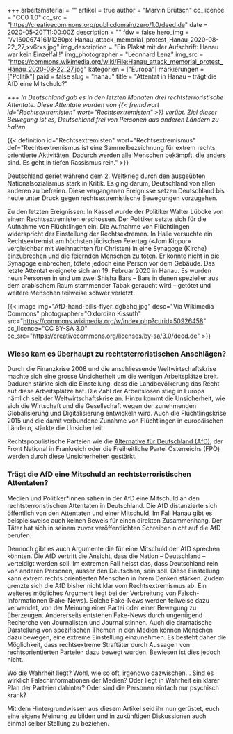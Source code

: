 +++
arbeitsmaterial = ""
artikel = true
author = "Marvin Brütsch"
cc_licence = "CC0 1.0"
cc_src = "https://creativecommons.org/publicdomain/zero/1.0/deed.de"
date = 2020-05-20T11:00:00Z
description = ""
fdw = false
hero_img = "/v1600674161/1280px-Hanau_attack_memorial_protest_Hanau_2020-08-22_27_xv6rxs.jpg"
img_description = "Ein Plakat mit der Aufschrift: Hanau war kein Einzelfall!"
img_photographer = "Leonhard Lenz"
img_src = "https://commons.wikimedia.org/wiki/File:Hanau_attack_memorial_protest_Hanau_2020-08-22_27.jpg"
kategorien = ["Europa"]
markierungen = ["Politik"]
paid = false
slug = "hanau"
title = "Attentat in Hanau – trägt die AfD eine Mitschuld?"

+++
_In Deutschland gab es in den letzten Monaten drei rechtsterroristische Attentate. Diese Attentate wurden von {{< fremdwort id="Rechtsextremisten" wort="Rechtsextremisten" >}}_ _verübt. Ziel dieser Bewegung ist es, Deutschland frei von Personen aus anderen Ländern zu halten._

{{< definition id="Rechtsextremisten" wort="Rechtsextremismus" def="Rechtsextremismus ist eine Sammelbezeichnung für extrem rechts orientierte Aktivitäten. Dadurch werden alle Menschen bekämpft, die anders sind. Es geht in tiefen Rassismus rein." >}}

Deutschland geriet während dem 2. Weltkrieg durch den ausgeübten Nationalsozialismus stark in Kritik. Es ging darum, Deutschland von allen anderen zu befreien. Diese vergangenen Ereignisse setzen Deutschland bis heute unter Druck gegen rechtsextremistische Bewegungen vorzugehen.

Zu den letzten Ereignissen: In Kassel wurde der Politiker Walter Lübcke von einem Rechtsextremisten erschossen. Der Politiker setzte sich für die Aufnahme von Flüchtlingen ein. Die Aufnahme von Flüchtlingen widerspricht der Einstellung der Rechtsextremen. In Halle versuchte ein Rechtsextremist am höchsten jüdischen Feiertag («Jom Kippur» vergleichbar mit Weihnachten für Christen) in eine Synagoge (Kirche) einzubrechen und die feiernden Menschen zu töten. Er konnte nicht in die Synagoge einbrechen, tötete jedoch eine Person vor dem Gebäude. Das letzte Attentat ereignete sich am 19. Februar 2020 in Hanau. Es wurden neun Personen in und um zwei Shisha Bars – Bars in denen spezieller aus dem arabischem Raum stammender Tabak geraucht wird – getötet und weitere Menschen teilweise schwer verletzt.

{{< image img="AfD-hand-bills-flyer_dgb5hq.jpg" desc="Via Wikimedia Commons" photographer="Oxfordian Kissuth" src="https://commons.wikimedia.org/w/index.php?curid=50926458" cc_licence="CC BY-SA 3.0" cc_src="https://creativecommons.org/licenses/by-sa/3.0/deed.de" >}}

### Wieso kam es überhaupt zu rechtsterroristischen Anschlägen?

Durch die Finanzkrise 2008 und die anschliessende Weltwirtschaftskrise machte sich eine grosse Unsicherheit um die wenigen Arbeitsplätze breit. Dadurch stärkte sich die Einstellung, dass die Landbevölkerung das Recht auf diese Arbeitsplätze hat. Die Zahl der Arbeitslosen stieg in Europa nämlich seit der Weltwirtschaftskrise an. Hinzu kommt die Unsicherheit, wie sich die Wirtschaft und die Gesellschaft wegen der zunehmenden Globalisierung und Digitalisierung entwickeln wird. Auch die Flüchtlingskrise 2015 und die damit verbundene Zunahme von Flüchtlingen in europäischen Ländern, stärkte die Unsicherheit.

Rechtspopulistische Parteien wie die [Alternative für Deutschland (AfD)](https://www.afd.de), der Front National in Frankreich oder die Freiheitliche Partei Österreichs (FPÖ) werden durch diese Unsicherheiten gestärkt.

### Trägt die AfD eine Mitschuld an rechtsterroristischen Attentaten?

Medien und Politiker*innen sahen in der AfD eine Mitschuld an den rechtsterroristischen Attentaten in Deutschland. Die AfD distanzierte sich öffentlich von den Attentaten und einer Mitschuld. Im Fall Hanau gibt es beispielsweise auch keinen Beweis für einen direkten Zusammenhang. Der Täter hat sich in seinem zuvor veröffentlichten Schreiben nicht auf die AfD berufen.

Dennoch gibt es auch Argumente die für eine Mitschuld der AfD sprechen könnten. Die AfD vertritt die Ansicht, dass die Nation – Deutschland – verteidigt werden soll. Im extremen Fall heisst das, dass Deutschland rein von anderen Personen, ausser den Deutschen, sein soll. Diese Einstellung kann extrem rechts orientierten Menschen in ihrem Denken stärken. Zudem grenzte sich die AfD bisher nicht klar vom Rechtsextremismus ab. Ein weiteres mögliches Argument liegt bei der Verbreitung von Falsch-Informationen (Fake-News). Solche Fake-News werden teilweise dazu verwendet, von der Meinung einer Partei oder einer Bewegung zu überzeugen. Andererseits entstehen Fake-News durch ungenügend Recherche von Journalisten und Journalistinnen. Auch die dramatische Darstellung von spezifischen Themen in den Medien können Menschen dazu bewegen, eine extreme Einstellung einzunehmen. Es besteht daher die Möglichkeit, dass rechtsextreme Straftäter durch Aussagen von rechtsorientierten Parteien dazu bewegt wurden. Bewiesen ist dies jedoch nicht.

Wo die Wahrheit liegt? Wohl, wie so oft, irgendwo dazwischen... Sind es wirklich Falschinformationen der Medien? Oder liegt in Wahrheit ein klarer Plan der Parteien dahinter? Oder sind die Personen einfach nur psychisch krank?​

Mit dem Hintergrundwissen aus diesem Artikel seid ihr nun gerüstet, euch eine eigene Meinung zu bilden und in zukünftigen Diskussionen auch einmal selber Stellung zu beziehen.
